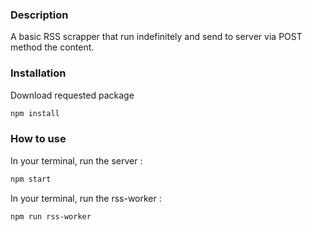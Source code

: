 ### Description

A basic RSS scrapper that run indefinitely and send to server via POST method the content.

### Installation

Download requested package
```bash
npm install
```

### How to use

In your terminal, run the server : 

```bash
npm start
```

In your terminal, run the rss-worker : 

```bash 
npm run rss-worker
```